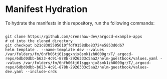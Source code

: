 
# Manifest Hydration

To hydrate the manifests in this repository, run the following commands:

```shell

git clone https://github.com/crenshaw-dev/argocd-example-apps
# cd into the cloned directory
git checkout b21c8385505610ffdf9158dbe83724e5853d0d67
helm template . --name-template dev --values /var/folders/fm/6nfh06tj61sggxnjx8smk1zh0000gr/T/_argocd-repo/6dbd0dbb-b623-4c91-878b-2926333c5aa2/helm-guestbook/values.yaml --values /var/folders/fm/6nfh06tj61sggxnjx8smk1zh0000gr/T/_argocd-repo/6dbd0dbb-b623-4c91-878b-2926333c5aa2/helm-guestbook/values-dev.yaml --include-crds
```